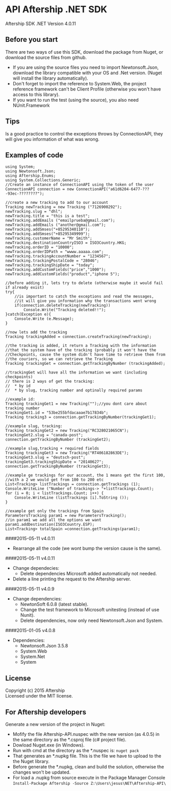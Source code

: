 API Aftership .NET SDK
==============

Aftership SDK .NET Version 4.0.11

Before you start
--------------

There are two ways of use this SDK, download the package from Nuget, or download
the source files from github.

  - If you are using the source files you need to import Newtonsoft.Json,
  download the library compatible with your OS and .Net version. (Nuget will
  install the library automatically).
  - Don't forget to import the reference to System.Web, the project reference
  framework can't be Client Profile (otherwise you won't have access to this
  library).
  - If you want to run the test (using the source), you also need NUnit.Framework


Tips
--------------

  Is a good practice to control the exceptions throws by ConnectionAPI, they
  will give you information of what was wrong.


Examples of code
--------------

	using System;
	using Newtonsoft.Json;
	using Aftership.Enums;
	using System.Collections.Generic;
	//Create an instance of ConnectionAPI using the token of the user
	ConnectionAPI connection = new ConnectionAPI("a61d6204-6477-???-93ec-????????");

 	//create a new tracking to add to our account
 	Tracking newTracking = new Tracking ("7126900292");
 	newTracking.slug = "dhl";
 	newTracking.title = "this is a test";
 	newTracking.addEmails ("emailprueba@gmail.com");
 	newTracking.addEmails ("another@gmail.com");
 	newTracking.addSmses("+85295340110");
 	newTracking.addSmses("+85295349999");
 	newTracking.customerName = "Mr Smith";
 	newTracking.destinationCountryISO3 = ISO3Country.HKG;
 	newTracking.orderID = "10000";
 	newTracking.orderIDPath = "wwww.aaaaa.com";
 	newTracking.trackingAccountNumber = "1234567";
 	newTracking.trackingPostalCode = "28046";
 	newTracking.trackingShipDate = "today";
 	newTracking.addCustomFields("price","1000");
 	newTracking.addCustomFields("product","iphone 5");

 	//before adding it, lets try to delete (otherwise maybe it would fail if already exist)
 	try{
 		//is important to catch the exceptions and read the messages,
 		//it will give you information why the transactions went wrong
 		if(connection.deleteTracking(newTracking))
 			Console.Write("Tracking deleted!!");
 	}catch(Exception e){
 		Console.Write (e.Message);
 	}

 	//now lets add the tracking
 	Tracking trackingAdded = connection.createTracking(newTracking);

 	//the tracking is added, it return a Tracking with the information
 	//that the system have of the tracking (probably it won't have the
 	//Checkpoints, cause the system didn't have time to retrieve them from
 	//the couriers, so we can retrieve the Tracking
 	Tracking trackingGet = connection.getTrackingByNumber (trackingAdded);

 	//trackingGet will have all the information we want (including checkpoints)
 	// there is 2 ways of get the tracking:
 	//	* by id
 	//	* by slug, tracking number and optinally required params

 	//example id:
 	Tracking trackingGet1 = new Tracking("");//you dont care about tracking number
 	trackingGet1.id = "53be255bfdacaaae7b17834b";
 	Tracking tracking3 = connection.getTrackingByNumber(trackingGet1);

 	//example slug, tracking:
 	Tracking trackingGet2 = new Tracking("RC328021065CN");
 	trackingGet2.slug = "canada-post";
 	connection.getTrackingByNumber (trackingGet2);

 	//example slug,tracking + required fields
 	Tracking trackingGet3 = new Tracking("RT406182863DE");
 	trackingGet3.slug = "deutsch-post";
 	trackingGet3.trackingShipDate = "20140627";
 	connection.getTrackingByNumber (trackingGet3);
 	
 	//example ge trackings for our account, the 1 means get the first 100, 
 	//with a 2 we would get from 100 to 200 etc
 	List<Tracking> listTrackings = connection.getTrackings (1);
    Console.WriteLine ("Number of trackings-> "+listTrackings.Count);
    for (i = 0; i < listTrackings.Count; i++) {
    	Console.WriteLine (listTrackings [i].ToString ());
    }
    
    //example get only the trackings from Spain
    ParametersTracking param1 = new ParametersTracking();
    //in param1 we add all the options we want
	param1.addDestination(ISO3Country.ESP);  
 	List<Tracking> totalSpain =connection.getTrackings(param1);

####2015-05-11 v4.0.11
- Rearrange all the code (we wont bump the version cause is the same). 

####2015-05-11 v4.0.11
- Change dependecies:
	- Delete dependencies Microsoft added automatically not needed.
- Delete a line printing the request to the Aftership server.

####2015-05-11 v4.0.9
- Change dependencies:
	- NewtonSoft 6.0.8 (latest stable).
	- Change the test framework to Microsoft unitesting (instead of use Nunit).
	- Delete dependencies, now only need Newtonsoft.Json and System.

####2015-01-05 v4.0.8
- Dependencies:
	-  Newtonsoft.Json 3.5.8
	-  System.Web
	-  System.Net
	-  System
	
## License
Copyright (c) 2015 Aftership  
Licensed under the MIT license.
 	

For Aftership developers
--------------

Generate a new version of the project in Nuget:

- Mofify the file Aftership-API.nuspec with the new version (as 4.0.5) in the same directory as the *.csproj file (c# project file).
- Dowload Nuget.exe (in Windows).
- Run with cmd at the directory as the *.nuspec is: ```nuget pack```
- That generates an *.nupkg file. This is the file we have to upload to the the Nuget library.
- Before generate the *.nupkg, clean and build the solution, otherwise the changes won't be updated.
- For load a .nupkg from source execute in the Package Manager Console ```Install-Package Aftership -Source Z:\Users\jesus\NET\Aftership-API\```
